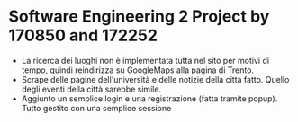 # Software Engineering 2 Project by 170850 and 172252

* La ricerca dei luoghi non è implementata tutta nel sito per motivi di tempo, quindi reindirizza su GoogleMaps alla pagina di Trento.
* Scrape delle pagine dell'università e delle notizie della città fatto. Quello degli eventi della città sarebbe simile.
* Aggiunto un semplice login e una registrazione (fatta tramite popup). Tutto gestito con una semplice sessione

